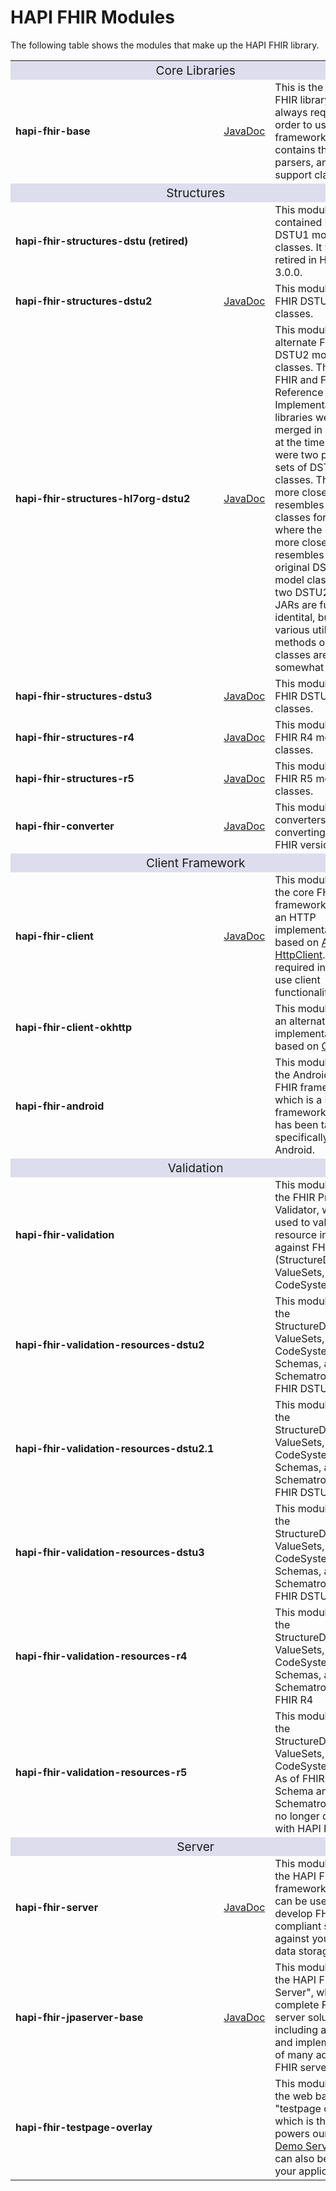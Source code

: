 # HAPI FHIR Modules

The following table shows the modules that make up the HAPI FHIR library.

<table class="table table-condensed">
    <tbody>
    <tr>
        <td colspan="3" style="text-align: center; font-size: 1.2em; background: #DDE; padding: 3px;">
            Core Libraries
        </td>
    </tr>
    <tr>
        <td style="font-weight: bold; white-space: nowrap;">hapi-fhir-base</td>
        <td>
            <a href="/hapi-fhir/apidocs/hapi-fhir-base/">JavaDoc</a>
        </td>
        <td>
            This is the core HAPI FHIR library and is always required in order to use
            the framework. It contains the context, parsers, and other support classes.
        </td>
    </tr>
    <tr>
        <td style="text-align: center; font-size: 1.2em; background: #DDE; padding: 3px;" colspan="3">
            Structures
        </td>
    </tr>
    <tr>
        <td style="font-weight: bold; white-space: nowrap;">hapi-fhir-structures-dstu (retired)</td>
        <td>
        </td>
        <td>
            This module contained FHIR DSTU1 model classes. It was retired in HAPI FHIR 3.0.0.
        </td>
    </tr>
    <tr>
        <td style="font-weight: bold; white-space: nowrap;">hapi-fhir-structures-dstu2</td>
        <td>
            <a href="/hapi-fhir/apidocs/hapi-fhir-structures-dstu2/">JavaDoc</a>
        </td>
        <td>
            This module contains FHIR DSTU2 model classes.
        </td>
    </tr>
    <tr>
        <td style="font-weight: bold; white-space: nowrap;">hapi-fhir-structures-hl7org-dstu2</td>
        <td>
            <a href="/hapi-fhir/apidocs/hapi-fhir-structures-hl7org-dstu2/">JavaDoc</a>
        </td>
        <td>
            This module contains alternate FHIR DSTU2 model classes. The HAPI FHIR and FHIR "Java Reference
            Implementation"
            libraries were merged in 2015, and at the time there were two parallel sets of DSTU2 model
            classes. This set more closely resembles the model classes for DSTU3+ where the other set
            more closely resembles the original DSTU1 model classes. The two DSTU2 model JARs are functionally
            identital, but the various utility methods on the classes are somewhat different.
        </td>
    </tr>
    <tr>
        <td style="font-weight: bold; white-space: nowrap;">hapi-fhir-structures-dstu3</td>
        <td>
            <a href="/hapi-fhir/apidocs/hapi-fhir-structures-dstu3/">JavaDoc</a>
        </td>
        <td>
            This module contains FHIR DSTU3 model classes.
        </td>
    </tr>
    <tr>
        <td style="font-weight: bold; white-space: nowrap;">hapi-fhir-structures-r4</td>
        <td>
            <a href="/hapi-fhir/apidocs/hapi-fhir-structures-r4/">JavaDoc</a>
        </td>
        <td>
            This module contains FHIR R4 model classes.
        </td>
    </tr>
    <tr>
        <td style="font-weight: bold; white-space: nowrap;">hapi-fhir-structures-r5</td>
        <td>
            <a href="/hapi-fhir/apidocs/hapi-fhir-structures-r5/">JavaDoc</a>
        </td>
        <td>
            This module contains FHIR R5 model classes.
        </td>
    </tr>
    <tr>
        <td style="font-weight: bold; white-space: nowrap;">hapi-fhir-converter</td>
        <td>
            <a href="/hapi-fhir/apidocs/hapi-fhir-converter/">JavaDoc</a>
        </td>
        <td>
            This module contains converters for converting between FHIR versions.
        </td>
    </tr>
    <tr>
        <td style="text-align: center; font-size: 1.2em; background: #DDE; padding: 3px;" colspan="3">Client
            Framework
        </td>
    </tr>
    <tr>
        <td style="font-weight: bold; white-space: nowrap;">hapi-fhir-client</td>
        <td>
            <a href="/hapi-fhir/apidocs/hapi-fhir-client/">JavaDoc</a>
        </td>
        <td>
            This module contains the core FHIR client framework, including an
            HTTP implementation based on
            <a href="https://hc.apache.org/">Apache HttpClient</a>. It is required in order
            to use client functionality in HAPI.
        </td>
    </tr>
    <tr>
        <td style="font-weight: bold; white-space: nowrap;">hapi-fhir-client-okhttp</td>
        <td>
        </td>
        <td>
            This module contains an alternate HTTP implementation based on
            <a href="http://square.github.io/okhttp/">OKHTTP</a>.
        </td>
    </tr>
    <tr>
        <td style="font-weight: bold; white-space: nowrap;">hapi-fhir-android</td>
        <td>
        </td>
        <td>
            This module contains the Android HAPI FHIR framework, which is a FHIR
            client framework which has been tailored specifically to run on Android.
        </td>
    </tr>
    <tr>
        <td style="text-align: center; font-size: 1.2em; background: #DDE; padding: 3px;" colspan="3">
            Validation
        </td>
    </tr>
    <tr>
        <td style="font-weight: bold; white-space: nowrap;">hapi-fhir-validation</td>
        <td>
        </td>
        <td>
            This module contains the FHIR Profile Validator, which is used to
            validate resource instances against FHIR Profiles (StructureDefinitions,
            ValueSets, CodeSystems, etc.).
        </td>
    </tr>
    <tr>
        <td style="font-weight: bold; white-space: nowrap;">hapi-fhir-validation-resources-dstu2</td>
        <td>
        </td>
        <td>
            This module contains the StructureDefinitions, ValueSets, CodeSystems, Schemas,
            and Schematrons for FHIR DSTU2
        </td>
    </tr>
    <tr>
        <td style="font-weight: bold; white-space: nowrap;">hapi-fhir-validation-resources-dstu2.1</td>
        <td>
        </td>
        <td>
            This module contains the StructureDefinitions, ValueSets, CodeSystems, Schemas,
            and Schematrons for FHIR DSTU2.1
        </td>
    </tr>
    <tr>
        <td style="font-weight: bold; white-space: nowrap;">hapi-fhir-validation-resources-dstu3</td>
        <td>
        </td>
        <td>
            This module contains the StructureDefinitions, ValueSets, CodeSystems, Schemas,
            and Schematrons for FHIR DSTU3
        </td>
    </tr>
    <tr>
        <td style="font-weight: bold; white-space: nowrap;">hapi-fhir-validation-resources-r4</td>
        <td>
        </td>
        <td>
            This module contains the StructureDefinitions, ValueSets, CodeSystems, Schemas,
            and Schematrons for FHIR R4
        </td>
    </tr>
    <tr>
        <td style="font-weight: bold; white-space: nowrap;">hapi-fhir-validation-resources-r5</td>
        <td>
        </td>
        <td>
            This module contains the StructureDefinitions, ValueSets, CodeSystems for R5. As of FHIR
            R5, Schema and Schematron files are no longer distributed with HAPI FHIR.
        </td>
    </tr>
    <tr>
        <td style="text-align: center; font-size: 1.2em; background: #DDE; padding: 3px;" colspan="3">Server</td>
    </tr>
    <tr>
        <td style="font-weight: bold; white-space: nowrap;">hapi-fhir-server</td>
        <td>
            <a href="/hapi-fhir/apidocs/hapi-fhir-server/">JavaDoc</a>
        </td>
        <td>
            This module contains the HAPI FHIR Server framework, which can be used to
            develop FHIR compliant servers against your own data storage layer.
        </td>
    </tr>
    <tr>
        <td style="font-weight: bold; white-space: nowrap;">hapi-fhir-jpaserver-base</td>
        <td>
            <a href="/hapi-fhir/apidocs/hapi-fhir-jpaserver-base/">JavaDoc</a>
        </td>
        <td>
            This module contains the HAPI FHIR "JPA Server", which is a complete
            FHIR server solution including a database and implementations of many
            advanced FHIR server features.
        </td>
    </tr>
    <tr>
        <td style="font-weight: bold; white-space: nowrap;">hapi-fhir-testpage-overlay</td>
        <td>
        </td>
        <td>
            This module contains the web based "testpage overlay", which is the
            UI that powers our
            <a href="http://fhirtest.uhn.ca">Public Demo Server</a>
            and can also be added to your applications.
        </td>
    </tr>
    </tbody>
</table>
			
